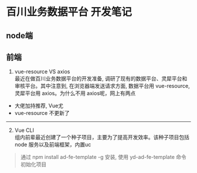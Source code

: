 # 百川业务数据平台  开发笔记

## node端

## 前端
1. vue-resource VS axios  
最近在做百川业务数据平台的开发准备, 调研了现有的数据平台、灵犀平台和审核平台。其中注意到, 在浏览器端发送请求方面, 数据平台用 vue-resource, 灵犀平台用 axios。为什么不用 axios呢，网上有两点
- 大佬加持推荐, Vue尤
- vue-resource 不更新了
***

2. Vue CLI  
组内前辈最近创建了一个种子项目，主要为了提高开发效率。该种子项目包括 node 服务以及前端框架，内置uc

> 通过 npm install ad-fe-template -g 安装, 使用 yd-ad-fe-template 命令初始化项目



